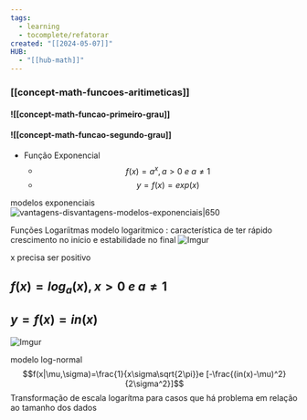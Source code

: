```yaml
---
tags:
  - learning
  - tocomplete/refatorar
created: "[[2024-05-07]]"
HUB:
  - "[[hub-math]]"
---
```

### [[concept-math-funcoes-aritimeticas]]

#### ![[concept-math-funcao-primeiro-grau]]

#### ![[concept-math-funcao-segundo-grau]]


- Função Exponencial
	- $$f(x)=a^x,a>0\ e\ a\neq 1$$
	- $$y=f(x)=exp(x)$$

modelos exponenciais
![vantagens-disvantagens-modelos-exponenciais|650](https://i.imgur.com/4p0bkvU.png)



Funções Logaríitmas 
modelo logaritmico : característica de ter rápido crescimento no início e estabilidade no final
![Imgur](https://i.imgur.com/FNNHORm.png)

x precisa ser positivo

## $f(x)=log_a(x), x>0\ e\ a\neq1$

## $y=f(x)=in(x)$

![Imgur](https://i.imgur.com/12jLTIM.png)

modelo log-normal
$$f(x|\mu,\sigma)=\frac{1}{x\sigma\sqrt{2\pi}}e [-\frac{(in(x)-\mu)^2}{2\sigma^2}]$$
Transformação de escala logarítma para casos que há problema em relação ao tamanho dos dados
